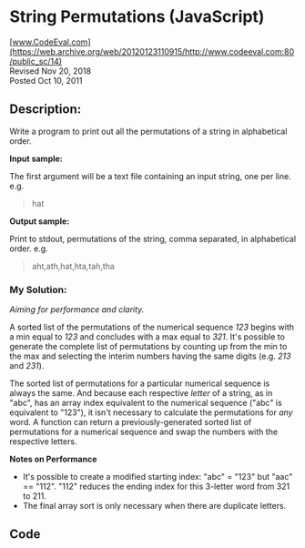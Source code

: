 # String Permutations (JavaScript)<br />
[www.CodeEval.com](https://web.archive.org/web/20120123110915/http://www.codeeval.com:80/public_sc/14)<br />
Revised Nov 20, 2018<br />
Posted Oct 10, 2011


## Description:

Write a program to print out all the permutations of a string in alphabetical order.

**Input sample:**

The first argument will be a text file containing an input string, one per line. e.g.

>hat

**Output sample:**

Print to stdout, permutations of the string, comma separated, in alphabetical order. e.g.

>aht,ath,hat,hta,tah,tha

### My Solution:<br/>
*Aiming for performance and clarity.*

A sorted list of the permutations of the numerical sequence *123* begins with a min equal to *123* and concludes with a max equal to *321*. It's possible to generate the complete list of permutations by counting up from the min to the max and selecting the interim numbers having the same digits (e.g. *213* and *231*).

The sorted list of permutations for a particular numerical sequence is always the same. And because each respective *letter* of a string, as in "abc", has an array index equivalent to the numerical sequence ("abc" is equivalent to "123"), it isn't necessary to calculate the permutations for *any* word. A function can return a previously-generated sorted list of permutations for a numerical sequence and swap the numbers with the respective letters.

**Notes on Performance**
* It's possible to create a modified starting index: "abc" = "123" but "aac" == "112". "112" reduces the ending index for this 3-letter word from 321 to 211.
* The final array sort is only necessary when there are duplicate letters. 

## Code

